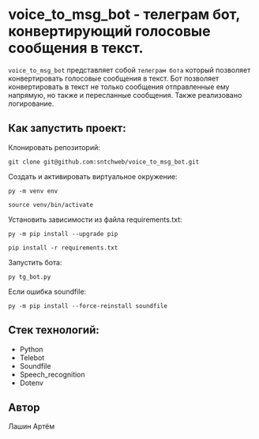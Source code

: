 # voice_to_msg_bot - телеграм бот, конвертирующий голосовые сообщения в текст.

`voice_to_msg_bot` представляет собой `телеграм бота` который позволяет конвертировать голосовые сообщения в текст.
Бот позволяет конвертировать в текст не только сообщения отправленные ему напрямую, но также и пересланные сообщения.
Также реализовано логирование.

## Как запустить проект:
Клонировать репозиторий:
```
git clone git@github.com:sntchweb/voice_to_msg_bot.git
```
Cоздать и активировать виртуальное окружение:
```
py -m venv env
```
```
source venv/bin/activate
```
Установить зависимости из файла requirements.txt:
```
py -m pip install --upgrade pip
```
```
pip install -r requirements.txt
```
Запустить бота:
```
py tg_bot.py
```
Если ошибка soundfile:
```
py -m pip install --force-reinstall soundfile
```

## Стек технологий:

- Python
- Telebot
- Soundfile
- Speech_recognition
- Dotenv
## Автор 
Лашин Артём
